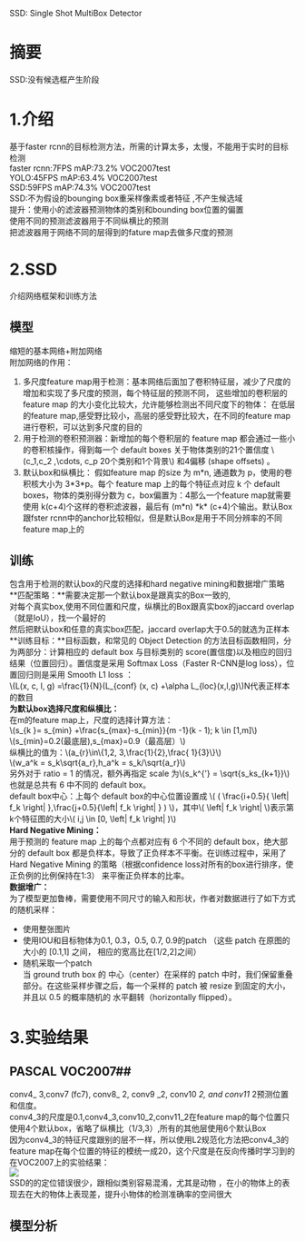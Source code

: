 SSD: Single Shot MultiBox Detector  
# 摘要 #
SSD:没有候选框产生阶段  
# 1.介绍 #
基于faster rcnn的目标检测方法，所需的计算太多，太慢，不能用于实时的目标检测  
faster rcnn:7FPS  mAP:73.2%  VOC2007test  
YOLO:45FPS mAP:63.4%  VOC2007test  
SSD:59FPS  mAP:74.3% VOC2007test  
SSD:不为假设的bounging box重采样像素或者特征  ,不产生候选域  
提升：使用小的滤波器预测物体的类别和bounding box位置的偏置  
     使用不同的预测滤波器用于不同纵横比的预测  
	 把滤波器用于网络不同的层得到的fature map去做多尺度的预测  
# 2.SSD #
介绍网络框架和训练方法  
## 模型 ##
缩短的基本网络+附加网络  
附加网络的作用：  
1. 多尺度feature map用于检测：基本网络后面加了卷积特征层，减少了尺度的增加和实现了多尺度的预测，每个特征层的预测不同， 这些增加的卷积层的 feature map 的大小变化比较大，允许能够检测出不同尺度下的物体： 在低层的feature map,感受野比较小，高层的感受野比较大，在不同的feature map进行卷积，可以达到多尺度的目的  
2. 用于检测的卷积预测器：新增加的每个卷积层的 feature map 都会通过一些小的卷积核操作，得到每一个 default boxes 关于物体类别的21个置信度 \\(c_1,c_2 ,\cdots, c_p 20个类别和1个背景\\) 和4偏移 (shape offsets) 。  
3. 默认box和纵横比： 假如feature map 的size 为 m\*n, 通道数为 p，使用的卷积核大小为 3\*3\*p。每个 feature map 上的每个特征点对应 k 个 default boxes，物体的类别得分数为 c，box偏置为：4那么一个feature map就需要使用 k(c+4)个这样的卷积滤波器，最后有 (m\*n) \*k\* (c+4)个输出。默认Box跟fster rcnn中的anchor比较相似，但是默认Box是用于不同分辨率的不同feature map上的  

## 训练 ##
包含用于检测的默认box的尺度的选择和hard negative mining和数据增广策略  
**匹配策略：**需要决定那一个默认box是跟真实的Box一致的,  
对每个真实box,使用不同位置和尺度，纵横比的Box跟真实box的jaccard overlap（就是IoU），找一个最好的    
然后把默认box和任意的真实box匹配，jaccard overlap大于0.5的就选为正样本  
**训练目标：**目标函数，和常见的 Object Detection 的方法目标函数相同，分为两部分：计算相应的 default box 与目标类别的 score(置信度)以及相应的回归结果（位置回归）。置信度是采用 Softmax Loss（Faster R-CNN是log loss），位置回归则是采用 Smooth L1 loss ：  
\\(L(x, c, l, g) =\frac{1}{N}(L\_{conf} (x, c) +\alpha L_{loc}(x,l,g)\\)N代表正样本的数目    
**为默认box选择尺度和纵横比：**  
在m的feature map上，尺度的选择计算方法：  
\\(s\_{k }= s\_{min} +\frac{s\_{max}-s\_{min}}{m -1}(k - 1); k \in [1,m]\\)  
\\(s\_{min}=0.2(最底层),s\_{max}=0.9（最高层）\\)   
纵横比的值为：\\(a\_{r}\in\\{1,2, 3,\frac{1}{2},\frac{ 1}{3}\\}\\)    
\\(w_a^k = s_k\sqrt{a_r},h_a^k = s_k/\sqrt{a_r}\\)  
另外对于 ratio = 1 的情况，额外再指定 scale 为\\(s\_k^{'} = \sqrt{s\_ks\_{k+1}}\\) 也就是总共有 6 中不同的 default box。  
default box中心：上每个 default box的中心位置设置成 \\( ( \frac{i+0.5}{  \left| f_k \right| },\frac{j+0.5}{\left| f_k \right| }  ) \\)，其中\\( \left| f_k \right| \\)表示第k个特征图的大小\\( i,j \in [0, \left| f_k \right| )\\)  
**Hard Negative Mining：**  
用于预测的 feature map 上的每个点都对应有 6 个不同的 default box，绝大部分的 default box 都是负样本，导致了正负样本不平衡。在训练过程中，采用了 Hard Negative Mining 的策略（根据confidence loss对所有的box进行排序，使正负例的比例保持在1:3） 来平衡正负样本的比率。   
**数据增广：**  
为了模型更加鲁棒，需要使用不同尺寸的输入和形状，作者对数据进行了如下方式的随机采样：  


- 使用整张图片  
- 使用IOU和目标物体为0.1, 0.3，0.5, 0.7, 0.9的patch （这些 patch 在原图的大小的 [0.1,1] 之间， 相应的宽高比在[1/2,2]之间）
- 随机采取一个patch  
当 ground truth box 的 中心（center）在采样的 patch 中时，我们保留重叠部分。在这些采样步骤之后，每一个采样的 patch 被 resize 到固定的大小，并且以 0.5 的概率随机的 水平翻转（horizontally flipped）。  
# 3.实验结果 #
## PASCAL VOC2007##
conv4_ 3,conv7 (fc7), conv8_ 2, conv9 _2, conv10 _2, and conv11_ 2预测位置和信度。  
conv4_3的尺度是0.1,conv4_3,conv10_2,conv11_2在feature map的每个位置只使用4个默认box，省略了纵横比（1/3,3）,所有的其他层使用6个默认Box    
因为conv4_3的特征尺度跟别的层不一样，所以使用L2规范化方法把conv4_3的feature map在每个位置的特征的模统一成20，这个尺度是在反向传播时学习到的  
在VOC2007上的实验结果：  
   ![](https://i.imgur.com/fQZPAhQ.png)                                                                                                                                                                 
  SSD的的定位错误很少，跟相似类别容易混淆，尤其是动物 ，在小的物体上的表现去在大的物体上表现差，提升小物体的检测准确率的空间很大   
## 模型分析 ##



